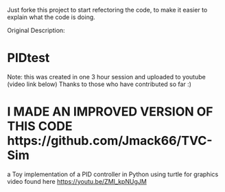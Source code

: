 Just forke this project to start refectoring the code, to make it easier to explain what the code is doing.

Original Description:

# PIDtest

Note: this was created in one 3 hour session and uploaded to youtube (video link below)
Thanks to those who have contributed so far :) 

<h1> I MADE AN IMPROVED VERSION OF THIS CODE https://github.com/Jmack66/TVC-Sim </h1>

a Toy implementation of a PID controller in Python using turtle for graphics 
video found here https://youtu.be/ZMI_kpNUgJM
